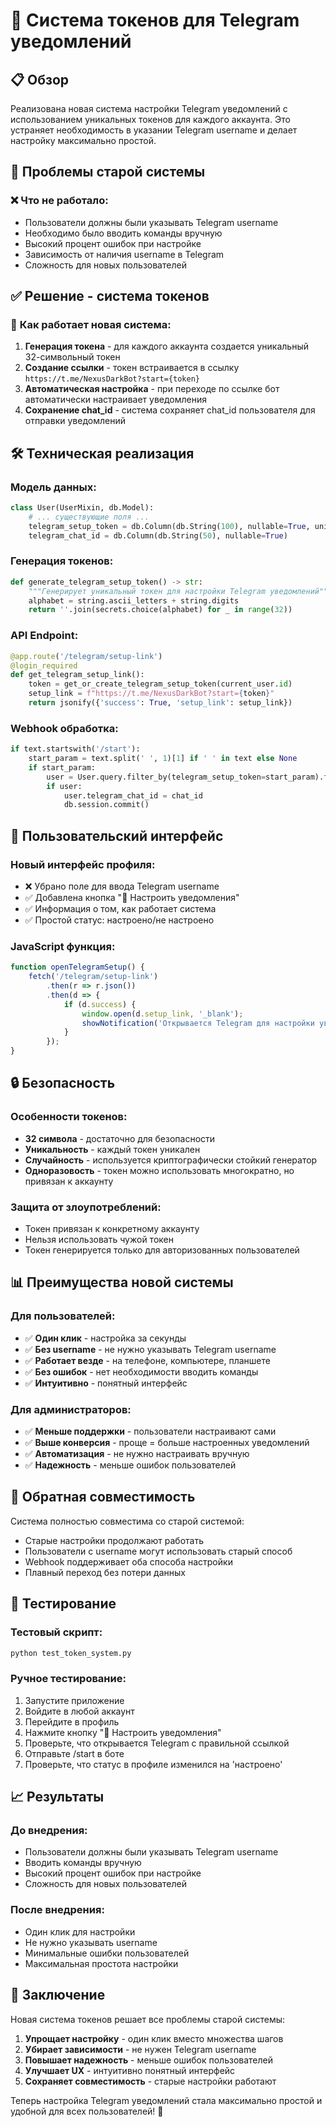 # 🔐 Система токенов для Telegram уведомлений

## 📋 Обзор

Реализована новая система настройки Telegram уведомлений с использованием уникальных токенов для каждого аккаунта. Это устраняет необходимость в указании Telegram username и делает настройку максимально простой.

## 🎯 Проблемы старой системы

### ❌ **Что не работало:**
- Пользователи должны были указывать Telegram username
- Необходимо было вводить команды вручную
- Высокий процент ошибок при настройке
- Зависимость от наличия username в Telegram
- Сложность для новых пользователей

## ✅ Решение - система токенов

### 🔑 **Как работает новая система:**
1. **Генерация токена** - для каждого аккаунта создается уникальный 32-символьный токен
2. **Создание ссылки** - токен встраивается в ссылку `https://t.me/NexusDarkBot?start={token}`
3. **Автоматическая настройка** - при переходе по ссылке бот автоматически настраивает уведомления
4. **Сохранение chat_id** - система сохраняет chat_id пользователя для отправки уведомлений

## 🛠️ Техническая реализация

### Модель данных:
```python
class User(UserMixin, db.Model):
    # ... существующие поля ...
    telegram_setup_token = db.Column(db.String(100), nullable=True, unique=True)
    telegram_chat_id = db.Column(db.String(50), nullable=True)
```

### Генерация токенов:
```python
def generate_telegram_setup_token() -> str:
    """Генерирует уникальный токен для настройки Telegram уведомлений"""
    alphabet = string.ascii_letters + string.digits
    return ''.join(secrets.choice(alphabet) for _ in range(32))
```

### API Endpoint:
```python
@app.route('/telegram/setup-link')
@login_required
def get_telegram_setup_link():
    token = get_or_create_telegram_setup_token(current_user.id)
    setup_link = f"https://t.me/NexusDarkBot?start={token}"
    return jsonify({'success': True, 'setup_link': setup_link})
```

### Webhook обработка:
```python
if text.startswith('/start'):
    start_param = text.split(' ', 1)[1] if ' ' in text else None
    if start_param:
        user = User.query.filter_by(telegram_setup_token=start_param).first()
        if user:
            user.telegram_chat_id = chat_id
            db.session.commit()
```

## 🎨 Пользовательский интерфейс

### Новый интерфейс профиля:
- ❌ Убрано поле для ввода Telegram username
- ✅ Добавлена кнопка "📱 Настроить уведомления"
- ✅ Информация о том, как работает система
- ✅ Простой статус: настроено/не настроено

### JavaScript функция:
```javascript
function openTelegramSetup() {
    fetch('/telegram/setup-link')
        .then(r => r.json())
        .then(d => {
            if (d.success) {
                window.open(d.setup_link, '_blank');
                showNotification('Открывается Telegram для настройки уведомлений...', 'info');
            }
        });
}
```

## 🔒 Безопасность

### Особенности токенов:
- **32 символа** - достаточно для безопасности
- **Уникальность** - каждый токен уникален
- **Случайность** - используется криптографически стойкий генератор
- **Одноразовость** - токен можно использовать многократно, но привязан к аккаунту

### Защита от злоупотреблений:
- Токен привязан к конкретному аккаунту
- Нельзя использовать чужой токен
- Токен генерируется только для авторизованных пользователей

## 📊 Преимущества новой системы

### Для пользователей:
- ✅ **Один клик** - настройка за секунды
- ✅ **Без username** - не нужно указывать Telegram username
- ✅ **Работает везде** - на телефоне, компьютере, планшете
- ✅ **Без ошибок** - нет необходимости вводить команды
- ✅ **Интуитивно** - понятный интерфейс

### Для администраторов:
- ✅ **Меньше поддержки** - пользователи настраивают сами
- ✅ **Выше конверсия** - проще = больше настроенных уведомлений
- ✅ **Автоматизация** - не нужно настраивать вручную
- ✅ **Надежность** - меньше ошибок пользователей

## 🔄 Обратная совместимость

Система полностью совместима со старой системой:
- Старые настройки продолжают работать
- Пользователи с username могут использовать старый способ
- Webhook поддерживает оба способа настройки
- Плавный переход без потери данных

## 🧪 Тестирование

### Тестовый скрипт:
```bash
python test_token_system.py
```

### Ручное тестирование:
1. Запустите приложение
2. Войдите в любой аккаунт
3. Перейдите в профиль
4. Нажмите кнопку "📱 Настроить уведомления"
5. Проверьте, что открывается Telegram с правильной ссылкой
6. Отправьте /start в боте
7. Проверьте, что статус в профиле изменился на 'настроено'

## 📈 Результаты

### До внедрения:
- Пользователи должны были указывать Telegram username
- Вводить команды вручную
- Высокий процент ошибок при настройке
- Сложность для новых пользователей

### После внедрения:
- Один клик для настройки
- Не нужно указывать username
- Минимальные ошибки пользователей
- Максимальная простота настройки

## 🎉 Заключение

Новая система токенов решает все проблемы старой системы:

1. **Упрощает настройку** - один клик вместо множества шагов
2. **Убирает зависимости** - не нужен Telegram username
3. **Повышает надежность** - меньше ошибок пользователей
4. **Улучшает UX** - интуитивно понятный интерфейс
5. **Сохраняет совместимость** - старые настройки работают

Теперь настройка Telegram уведомлений стала максимально простой и удобной для всех пользователей! 🚀


